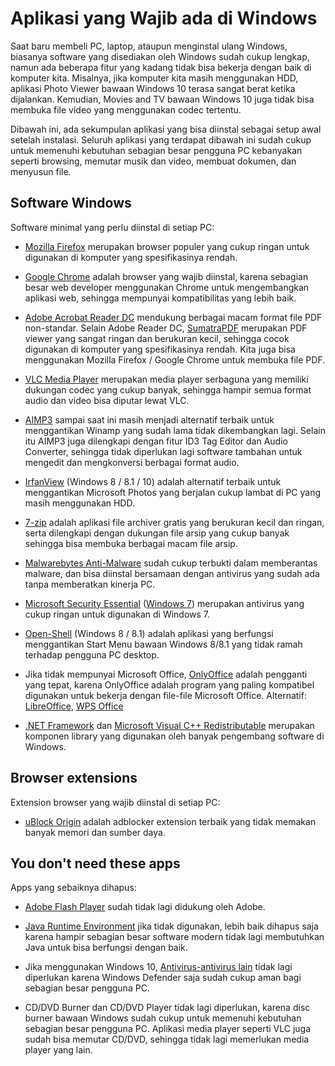 # Aplikasi yang Wajib ada di Windows
Saat baru membeli PC, laptop, ataupun menginstal ulang Windows, biasanya software yang disediakan oleh Windows sudah cukup lengkap, namun ada beberapa fitur yang kadang tidak bisa bekerja dengan baik di komputer kita. Misalnya, jika komputer kita masih menggunakan HDD, aplikasi Photo Viewer bawaan Windows 10 terasa sangat berat ketika dijalankan. Kemudian, Movies and TV bawaan Windows 10 juga tidak bisa membuka file video yang menggunakan codec tertentu.

Dibawah ini, ada sekumpulan aplikasi yang bisa diinstal sebagai setup awal setelah instalasi. Seluruh aplikasi yang terdapat dibawah ini sudah cukup untuk memenuhi kebutuhan sebagian besar pengguna PC kebanyakan seperti browsing, memutar musik dan video, membuat dokumen, dan menyusun file.

## Software Windows
Software minimal yang perlu diinstal di setiap PC:

* [Mozilla Firefox](https://www.mozilla.org/en-US/firefox/all/#product-desktop-release) merupakan browser populer yang cukup ringan untuk digunakan di komputer yang spesifikasinya rendah. 

* [Google Chrome](https://chromeenterprise.google/browser/download/) adalah browser yang wajib diinstal, karena sebagian besar web developer menggunakan Chrome untuk mengembangkan aplikasi web, sehingga mempunyai kompatibilitas yang lebih baik.

* [Adobe Acrobat Reader DC](https://get.adobe.com/reader/) mendukung berbagai macam format file PDF non-standar. Selain Adobe Reader DC, [SumatraPDF](https://www.sumatrapdfreader.org/download-free-pdf-viewer.html) merupakan PDF viewer yang sangat ringan dan berukuran kecil, sehingga cocok digunakan di komputer yang spesifikasinya rendah. Kita juga bisa menggunakan Mozilla Firefox / Google Chrome untuk membuka file PDF.

* [VLC Media Player](https://www.videolan.org/vlc/) merupakan media player serbaguna yang memiliki dukungan codec yang cukup banyak, sehingga hampir semua format audio dan video bisa diputar lewat VLC.

* [AIMP3](https://www.aimp.ru/?do=download) sampai saat ini masih menjadi alternatif terbaik untuk menggantikan Winamp yang sudah lama tidak dikembangkan lagi. Selain itu AIMP3 juga dilengkapi dengan fitur ID3 Tag Editor dan Audio Converter, sehingga tidak diperlukan lagi software tambahan untuk mengedit dan mengkonversi berbagai format audio.

* [IrfanView](https://www.irfanview.com/) (Windows 8 / 8.1 / 10) adalah alternatif terbaik untuk menggantikan Microsoft Photos yang berjalan cukup lambat di PC yang masih menggunakan HDD. 

* [7-zip](https://www.7-zip.org/download.html) adalah aplikasi file archiver gratis yang berukuran kecil dan ringan, serta dilengkapi dengan dukungan file arsip yang cukup banyak sehingga bisa membuka berbagai macam file arsip.

* [Malwarebytes Anti-Malware](http://downloads.malwarebytes.com/file/mb4_offline) sudah cukup terbukti dalam memberantas malware, dan bisa diinstal bersamaan dengan antivirus yang sudah ada tanpa memberatkan kinerja PC.

* [Microsoft Security Essential](https://www.microsoft.com/en-us/download/details.aspx?id=5201) ([Windows 7](https://www.onmsft.com/news/microsoft-says-it-now-will-continue-to-support-security-essentials-for-windows-7)) merupakan antivirus yang cukup ringan untuk digunakan di Windows 7.

* [Open-Shell](https://github.com/Open-Shell/Open-Shell-Menu/releases) (Windows 8 / 8.1) adalah aplikasi yang berfungsi menggantikan Start Menu bawaan Windows 8/8.1 yang tidak ramah terhadap pengguna PC desktop.

* Jika tidak mempunyai Microsoft Office, [OnlyOffice](https://www.onlyoffice.com/download-desktop.aspx?from=default) adalah pengganti yang tepat, karena OnlyOffice adalah program yang paling kompatibel digunakan untuk bekerja dengan file-file Microsoft Office. Alternatif: [LibreOffice](https://www.libreoffice.org/download/download/), [WPS Office](https://www.wps.com/en-ID/download/)

* [.NET Framework](https://dotnet.microsoft.com/download/dotnet-framework) dan [Microsoft Visual C++ Redistributable](https://support.microsoft.com/en-us/topic/the-latest-supported-visual-c-downloads-2647da03-1eea-4433-9aff-95f26a218cc0) merupakan komponen library yang digunakan oleh banyak pengembang software di Windows.

## Browser extensions
Extension browser yang wajib diinstal di setiap PC:

* [uBlock Origin](https://github.com/gorhill/uBlock) adalah adblocker extension terbaik yang tidak memakan banyak memori dan sumber daya.

## You don't need these apps
Apps yang sebaiknya dihapus:

* [Adobe Flash Player](https://www.adobe.com/sea/products/flashplayer/end-of-life.html) sudah tidak lagi didukung oleh Adobe.

* [Java Runtime Environment](https://www.tomsguide.com/us/disable-java-computer,news-18042.html) jika tidak digunakan, lebih baik dihapus saja karena hampir sebagian besar software modern tidak lagi membutuhkan Java untuk bisa berfungsi dengan baik.

* Jika menggunakan Windows 10, [Antivirus-antivirus lain](https://www.pcmag.com/opinions/is-windows-defender-good-enough-to-protect-your-pc-by-itself) tidak lagi diperlukan karena Windows Defender saja sudah cukup aman bagi sebagian besar pengguna PC.

* CD/DVD Burner dan CD/DVD Player tidak lagi diperlukan, karena disc burner bawaan Windows sudah cukup untuk memenuhi kebutuhan sebagian besar pengguna PC. Aplikasi media player seperti VLC juga sudah bisa memutar CD/DVD, sehingga tidak lagi memerlukan media player yang lain.
